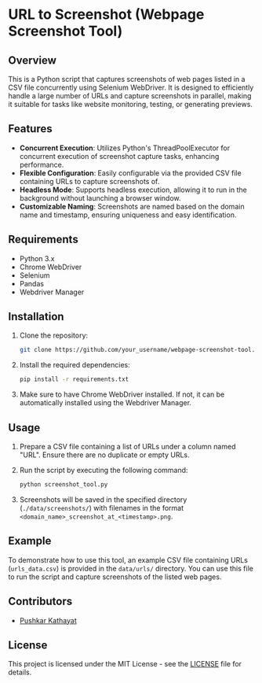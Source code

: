 # URL to Screenshot (Webpage Screenshot Tool)

## Overview
This is a Python script that captures screenshots of web pages listed in a CSV file concurrently using Selenium WebDriver. It is designed to efficiently handle a large number of URLs and capture screenshots in parallel, making it suitable for tasks like website monitoring, testing, or generating previews.

## Features
- **Concurrent Execution**: Utilizes Python's ThreadPoolExecutor for concurrent execution of screenshot capture tasks, enhancing performance.
- **Flexible Configuration**: Easily configurable via the provided CSV file containing URLs to capture screenshots of.
- **Headless Mode**: Supports headless execution, allowing it to run in the background without launching a browser window.
- **Customizable Naming**: Screenshots are named based on the domain name and timestamp, ensuring uniqueness and easy identification.

## Requirements
- Python 3.x
- Chrome WebDriver
- Selenium
- Pandas
- Webdriver Manager

## Installation
1. Clone the repository:

    ```bash
    git clone https://github.com/your_username/webpage-screenshot-tool.git
    ```

2. Install the required dependencies:

    ```bash
    pip install -r requirements.txt
    ```

3. Make sure to have Chrome WebDriver installed. If not, it can be automatically installed using the Webdriver Manager.

## Usage
1. Prepare a CSV file containing a list of URLs under a column named "URL". Ensure there are no duplicate or empty URLs.

2. Run the script by executing the following command:

    ```bash
    python screenshot_tool.py
    ```

3. Screenshots will be saved in the specified directory (`./data/screenshots/`) with filenames in the format `<domain_name>_screenshot_at_<timestamp>.png`.

## Example
To demonstrate how to use this tool, an example CSV file containing URLs (`urls_data.csv`) is provided in the `data/urls/` directory. You can use this file to run the script and capture screenshots of the listed web pages.

## Contributors
- [Pushkar Kathayat](https://github.com/pushkarsingh32)

## License
This project is licensed under the MIT License - see the [LICENSE](LICENSE) file for details.
